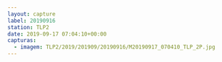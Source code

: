 ```yaml
---
layout: capture
label: 20190916
station: TLP2
date: 2019-09-17 07:04:10+00:00
capturas:
  - imagem: TLP2/2019/201909/20190916/M20190917_070410_TLP_2P.jpg
---
```

